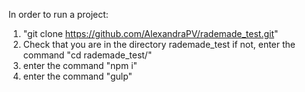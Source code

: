 In order to run a project:
1. "git clone https://github.com/AlexandraPV/rademade_test.git"
2. Check that you are in the directory rademade_test
if not, enter the command  "cd rademade_test/"
3. enter the command "npm i"
4. enter the command "gulp"

